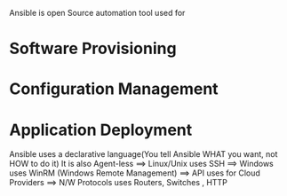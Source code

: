Ansible is open Source automation tool used for 
# Software Provisioning
# Configuration Management
# Application Deployment 


Ansible uses a declarative language(You tell Ansible WHAT you want, not HOW to do it)
It is also Agent-less
==> Linux/Unix uses SSH 
==> Windows uses WinRM (Windows Remote Management)
==> API uses for Cloud Providers 
==> N/W Protocols uses Routers, Switches , HTTP 
